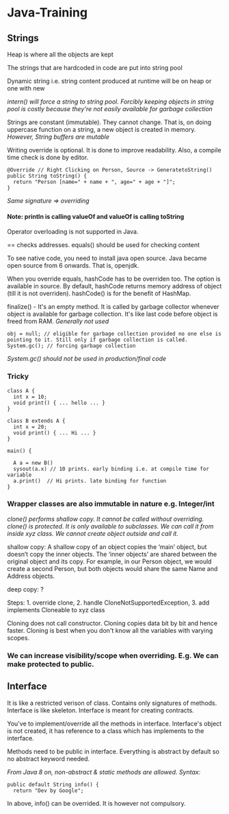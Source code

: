 # Java-Training

## Strings

Heap is where all the objects are kept

The strings that are hardcoded in code are put into string pool

Dynamic string i.e. string content produced at runtime will be on heap or one with new

_intern() will force a string to string pool. Forcibly keeping objects in string pool is costly because they're not easily available for garbage collection_

Strings are constant (immutable). They cannot change. That is, on doing uppercase function on a string, a new object is created in memory. 
_However, String buffers are mutable_

Writing override is optional. It is done to improve readability. Also, a compile time check is done by editor.

```
@Override // Right Clicking on Person, Source -> GeneratetoString()
public String toString() {
  return "Person [name=" + name + ", age=" + age + "]";
}
```

_Same signature => overriding_

#### Note: println is calling valueOf and valueOf is calling toString

Operator overloading is not supported in Java.

== checks addresses. equals() should be used for checking content

To see native code, you need to install java open source. Java became open source from 6 onwards. That is, openjdk.

When you override equals, hashCode has to be overriden too. The option is available in source. By default, hashCode returns memory address of object (till it is not overriden). hashCode() is for the benefit of HashMap.


finalize() - It's an empty method. It is called by garbage collector whenever object is available for garbage collection. It's like last code before object is freed from RAM. _Generally not used_

```
obj = null; // eligible for garbage collection provided no one else is pointing to it. Still only if garbage collection is called.
System.gc(); // forcing garbage collection
```
_System.gc() should not be used in production/final code_

### Tricky

```
class A {
  int x = 10;
  void print() { ... hello ... }
}

class B extends A {
  int x = 20;
  void print() { ... Hi ... }
}

main() {

  A a = new B()
  sysout(a.x) // 10 prints. early binding i.e. at compile time for variable
  a.print()  // Hi prints. late binding for function
}
```

### Wrapper classes are also immutable in nature e.g. Integer/int

_clone() performs shallow copy. It cannot be called without overriding.
clone() is protected. It is only available to subclasses. 
We can call it from inside xyz class. We cannot create object outside and call it._

shallow copy: A shallow copy of an object copies the ‘main’ object, but doesn’t copy the inner objects. The ‘inner objects’ are shared between the original object and its copy. For example, in our Person object, we would create a second Person, but both objects would share the same Name and Address objects.

deep copy: ? 

Steps: 1. override clone, 2. handle CloneNotSupportedException, 3. add implements Cloneable to xyz class

Cloning does not call constructor. Cloning copies data bit by bit and hence faster. Cloning is best when you don't know all the variables with varying scopes.
### We can increase visibility/scope when overriding. E.g. We can make protected to public.

## Interface

It is like a restricted verison of class. Contains only signatures of methods. Interface is like skeleton. Interface is meant for creating contracts.

You've to implement/override all the methods in interface. Interface's object is not created, it has reference to a class which has implements to the interface.

Methods need to be public in interface. Everything is abstract by default so no abstract keyword needed.

_From Java 8 on, non-abstract & static methods are allowed. Syntax:_
```
public default String info() {
  return "Dev by Google";
```
In above, info() can be overrided. It is however not compulsory.


